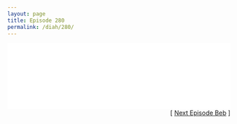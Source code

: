 ```yaml
---
layout: page
title: Episode 280
permalink: /diah/280/
---
```


<iframe allowfullscreen="true" frameborder="0" style="width:100%;" marginheight="0" marginwidth="0" mozallowfullscreen="true" scrolling="NO" src="//gdriveplayer.us/embed2.php?link=j8v8KmbOuD44zcwBJnzZRQWBGE8b7kYAsmyCsktJW5sUbJtnbD70SEjANSmOhvem6C723xLb9nswF9vVBz6G5eyrBpy4I1K2z6Ov7CjAKuOiBs%252FFDrSKUNDEsfCKWZl0%252BRBaLE9D90JOo0kf5%252FNPn04dZ8g5fgFea4dqSYC0pBAALV%252Bh6O4B0H9M7SAP3ot3sMIxguVDgPNN1ZhK64XxAb&amp;no_adult=yes" webkitallowfullscreen="true"></iframe>

<div align="right">[ <a href="/diah/281/">Next Episode Beb</a> ]</div>

